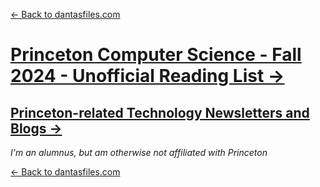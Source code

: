 [← Back to dantasfiles.com](https://dantasfiles.com)

# [Princeton Computer Science - Fall 2024 - Unofficial Reading List →](https://dantasfiles.com/princeton/princeton-cs-major-reading-list-fall-2024)

## [Princeton-related Technology Newsletters and Blogs →](https://dantasfiles.com/princeton/princeton-cs-blogs)

*I'm an alumnus, but am otherwise not affiliated with Princeton*

[← Back to dantasfiles.com](https://dantasfiles.com)
